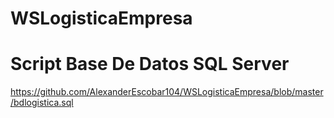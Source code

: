 # WSLogisticaEmpresa

# Script Base De Datos SQL Server

https://github.com/AlexanderEscobar104/WSLogisticaEmpresa/blob/master/bdlogistica.sql

